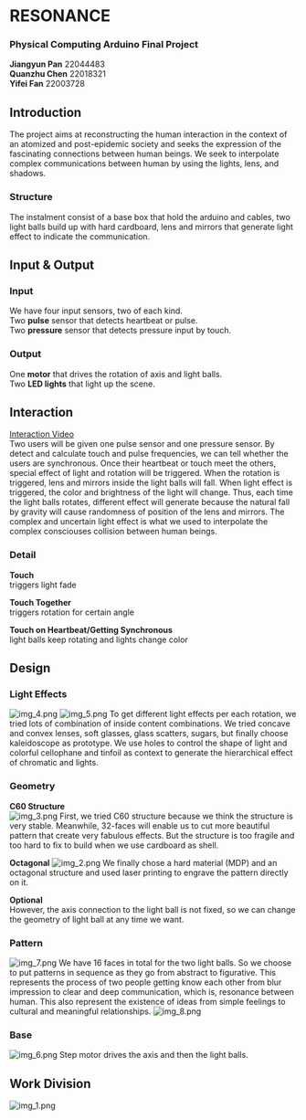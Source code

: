 # RESONANCE
### Physical Computing Arduino Final Project
**Jiangyun Pan** 22044483  
**Quanzhu Chen** 22018321  
**Yifei Fan** 22003728  

## Introduction 
The project aims at reconstructing the human interaction in the context of an atomized and post-epidemic society and seeks the expression of the fascinating connections between human beings. We seek to interpolate complex communications between human by using the lights, lens, and shadows.   
### Structure
The instalment consist of a base box that hold the arduino and cables, two light balls build up with hard cardboard, lens and mirrors that generate light effect to indicate the communication.
## Input & Output
### Input
We have four input sensors, two of each kind.  
Two **pulse** sensor that detects heartbeat or pulse.  
Two **pressure** sensor that detects pressure input by touch.  
### Output
One **motor** that drives the rotation of axis and light balls.  
Two **LED lights** that light up the scene.
## Interaction
[Interaction Video](interaction.mp4)  
Two users will be given one pulse sensor and one pressure sensor. By detect and calculate touch and pulse frequencies, we can tell whether the users are synchronous. 
Once their heartbeat or touch meet the others, special effect of light and rotation will be triggered.
When the rotation is triggered, lens and mirrors inside the light balls will fall. 
When light effect is triggered, the color and brightness of the light will change. 
Thus, each time the light balls rotates, different effect will generate because the natural fall by gravity will cause randomness of position of the lens and mirrors.
The complex and uncertain light effect is what we used to interpolate the complex consciouses collision between human beings.
### Detail
**Touch**  
triggers light fade 

**Touch Together**  
triggers rotation for certain angle  

**Touch on Heartbeat/Getting Synchronous**   
light balls keep rotating and lights change color
## Design
### Light Effects
![img_4.png](img_4.png)
![img_5.png](img_5.png)
To get different light effects per each rotation, we tried lots of combination of inside content combinations. We tried concave and convex lenses, soft glasses, glass scatters, sugars,
but finally choose kaleidoscope as prototype. We use holes to control the shape of light and colorful cellophane and tinfoil as context to generate the hierarchical effect of chromatic and lights. 

### Geometry
**C60 Structure**  
![img_3.png](img_3.png)
First, we tried C60 structure because we think the structure is very stable. Meanwhile, 32-faces will enable us to cut more beautiful pattern that create very fabulous effects. 
But the structure is too fragile and too hard to fix to build when we use cardboard as shell. 

**Octagonal**
![img_2.png](img_2.png)
We finally chose a hard material (MDP) and an octagonal structure and used laser printing to engrave the pattern directly on it.

**Optional**  
However, the axis connection to the light ball is not fixed, so we can change the geometry of light ball at any time we want.

### Pattern
![img_7.png](img_7.png)
We have 16 faces in total for the two light balls. So we choose to put patterns in sequence as they go from abstract to figurative.
This represents the process of two people getting know each other from blur impression to clear and deep communication, which is, resonance between human.
This also represent the existence of ideas from simple feelings to cultural and meaningful relationships.
![img_8.png](img_8.png)
### Base
![img_6.png](img_6.png)
Step motor drives the axis and then the light balls.
## Work Division
![img_1.png](img_1.png)